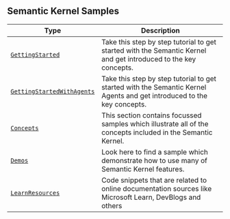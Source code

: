 ## Semantic Kernel Samples

| Type                                                               | Description                                                                                                            |
| ------------------------------------------------------------------ | ---------------------------------------------------------------------------------------------------------------------- |
| [`GettingStarted`](./GettingStarted/README.md)                     | Take this step by step tutorial to get started with the Semantic Kernel and get introduced to the key concepts.        |
| [`GettingStartedWithAgents`](./GettingStartedWithAgents/README.md) | Take this step by step tutorial to get started with the Semantic Kernel Agents and get introduced to the key concepts. |
| [`Concepts`](./Concepts/README.md)                                 | This section contains focussed samples which illustrate all of the concepts included in the Semantic Kernel.           |
| [`Demos`](./Demos/README.md)                                       | Look here to find a sample which demonstrate how to use many of Semantic Kernel features.                              |
| [`LearnResources`](./LearnResources/README.md)                     | Code snippets that are related to online documentation sources like Microsoft Learn, DevBlogs and others               |
